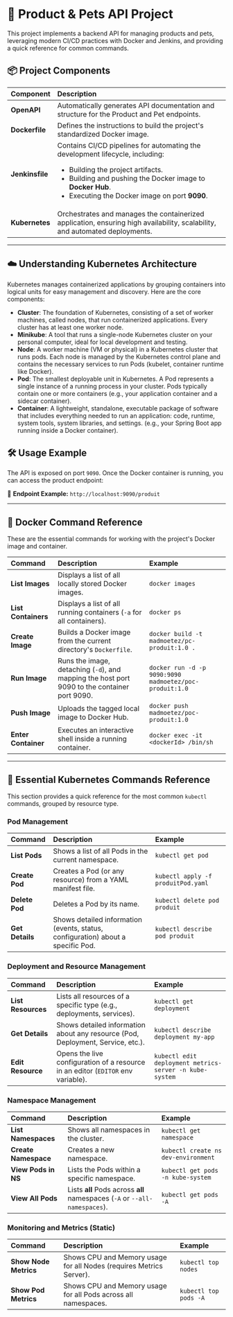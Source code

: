 # 🛒 Product & Pets API Project

This project implements a backend API for managing products and pets, leveraging modern CI/CD practices with Docker and Jenkins, and providing a quick reference for common commands.

## 📦 Project Components

| Component | Description |
| :--- | :--- |
| **OpenAPI** | Automatically generates API documentation and structure for the Product and Pet endpoints. |
| **Dockerfile** | Defines the instructions to build the project's standardized Docker image. |
| **Jenkinsfile** | Contains CI/CD pipelines for automating the development lifecycle, including: <ul><li>Building the project artifacts.</li><li>Building and pushing the Docker image to **Docker Hub**.</li><li>Executing the Docker image on port **9090**.</li></ul> |
| **Kubernetes** | Orchestrates and manages the containerized application, ensuring high availability, scalability, and automated deployments. |

---

## ☁️ Understanding Kubernetes Architecture

Kubernetes manages containerized applications by grouping containers into logical units for easy management and discovery. Here are the core components:

* **Cluster**: The foundation of Kubernetes, consisting of a set of worker machines, called nodes, that run containerized applications. Every cluster has at least one worker node.
* **Minikube**: A tool that runs a single-node Kubernetes cluster on your personal computer, ideal for local development and testing.
* **Node**: A worker machine (VM or physical) in a Kubernetes cluster that runs pods. Each node is managed by the Kubernetes control plane and contains the necessary services to run Pods (kubelet, container runtime like Docker).
* **Pod**: The smallest deployable unit in Kubernetes. A Pod represents a single instance of a running process in your cluster. Pods typically contain one or more containers (e.g., your application container and a sidecar container).
* **Container**: A lightweight, standalone, executable package of software that includes everything needed to run an application: code, runtime, system tools, system libraries, and settings. (e.g., your Spring Boot app running inside a Docker container).


## 🛠️ Usage Example

The API is exposed on port `9090`. Once the Docker container is running, you can access the product endpoint:

🔗 **Endpoint Example:** `http://localhost:9090/produit`

---

## 🐳 Docker Command Reference

These are the essential commands for working with the project's Docker image and container.

| Command | Description | Example |
| :--- | :--- | :--- |
| **List Images** | Displays a list of all locally stored Docker images. | `docker images` |
| **List Containers** | Displays a list of all running containers (`-a` for all containers). | `docker ps` |
| **Create Image** | Builds a Docker image from the current directory's `Dockerfile`. | `docker build -t madmoetez/pc-produit:1.0 .` |
| **Run Image** | Runs the image, detaching (`-d`), and mapping the host port 9090 to the container port 9090. | `docker run -d -p 9090:9090 madmoetez/poc-produit:1.0` |
| **Push Image** | Uploads the tagged local image to Docker Hub. | `docker push madmoetez/poc-produit:1.0` |
| **Enter Container** | Executes an interactive shell inside a running container. | `docker exec -it <dockerId> /bin/sh` |

---

## 🚀 Essential Kubernetes Commands Reference

This section provides a quick reference for the most common `kubectl` commands, grouped by resource type.

### Pod Management

| Command | Description | Example |
| :--- | :--- | :--- |
| **List Pods** | Shows a list of all Pods in the current namespace. | `kubectl get pod` |
| **Create Pod** | Creates a Pod (or any resource) from a YAML manifest file. | `kubectl apply -f produitPod.yaml` |
| **Delete Pod** | Deletes a Pod by its name. | `kubectl delete pod produit` |
| **Get Details** | Shows detailed information (events, status, configuration) about a specific Pod. | `kubectl describe pod produit` |

### Deployment and Resource Management

| Command | Description | Example |
| :--- | :--- | :--- |
| **List Resources** | Lists all resources of a specific type (e.g., deployments, services). | `kubectl get deployment` |
| **Get Details** | Shows detailed information about any resource (Pod, Deployment, Service, etc.). | `kubectl describe deployment my-app` |
| **Edit Resource** | Opens the live configuration of a resource in an editor (`EDITOR` env variable). | `kubectl edit deployment metrics-server -n kube-system` |

### Namespace Management

| Command | Description | Example |
| :--- | :--- | :--- |
| **List Namespaces** | Shows all namespaces in the cluster. | `kubectl get namespace` |
| **Create Namespace** | Creates a new namespace. | `kubectl create ns dev-environment` |
| **View Pods in NS** | Lists the Pods within a specific namespace. | `kubectl get pods -n kube-system` |
| **View All Pods** | Lists **all** Pods across **all** namespaces (`-A` or `--all-namespaces`). | `kubectl get pods -A` |

### Monitoring and Metrics (Static)

| Command | Description | Example |
| :--- | :--- | :--- |
| **Show Node Metrics** | Shows CPU and Memory usage for all Nodes (requires Metrics Server). | `kubectl top nodes` |
| **Show Pod Metrics** | Shows CPU and Memory usage for all Pods across all namespaces. | `kubectl top pods -A` |

